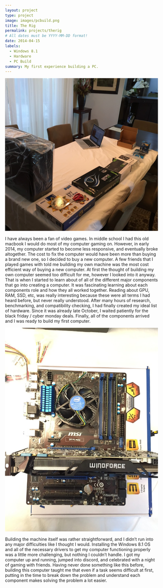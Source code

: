 ```yaml
---
layout: project
type: project
image: images/pcbuild.png
title: The Rig
permalink: projects/therig
# All dates must be YYYY-MM-DD format!
date: 2014-04-15
labels:
  - Windows 8.1
  - Hardware
  - PC Build
summary: My first experience building a PC.
---
```


<div class="ui small rounded images">
  <img class="ui medium right floated rounded image" src="../images/pcparts.png">
</div>

I have always been a fan of video games. In middle school I had this old macbook I would do most of my computer gaming on. However, in early 2014, my computer started to become less responsive, and eventually broke altogether. The cost to fix the computer would have been more than buying a brand new one, so I decided to buy a new computer. A few friends that I played games with told me building my own machine was the most cost efficient way of buying a new computer. At first the thought of building my own computer seemed too difficult for me, however I looked into it anyway. That is when I started to learn about of all of the different major components that go into creating a computer. It was fascinating learning about each components role and how they all worked together. Reading about GPU, RAM, SSD, etc, was really interesting because these were all terms I had heard before, but never really understood. After many hours of research, benchmarking, and compatibility checking, I had finally created my ideal list of hardware. Since it was already late October, I waited patiently for the black friday / cyber monday deals. Finally, all of the components arrived and I was ready to build my first computer.

<div class="ui small rounded images">
  <img class="ui medium right floated rounded image" src="../images/pcmb.png">
</div>

Building the machine itself was rather straightforward, and I didn’t run into any major difficulties like I thought I would. Installing the Windows 8.1 OS and all of the necessary drivers to get my computer functioning properly was a little more challenging, but nothing I couldn’t handle. I got my computer up and running, jumped into discord, and celebrated with a night of gaming with friends. Having never done something like this before, building this computer taught me that even if a task seems difficult at first, putting in the time to break down the problem and understand each component makes solving the problem a lot easier.
